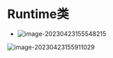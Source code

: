 # Runtime类

+ ![image-20230423155548215](C:\Users\JW\AppData\Roaming\Typora\typora-user-images\image-20230423155548215.png)

![image-20230423155911029](C:\Users\JW\AppData\Roaming\Typora\typora-user-images\image-20230423155911029.png)